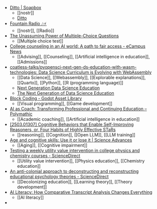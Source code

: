 - [Ditto | Soapbox](https://soapbox.pub/ditto/)
	- [[nostr]]
	- [Ditto](https://ditto.pub/)
- [Fountain Radio 🎶⚡️](https://fountain.fm/radio)
	- [[nostr]], [[Radio]]
- [The Unassuming Power of Multiple-Choice Questions](https://danlevy.net/the-unassuming-power-of-multiple-choice-questions/)
	- [[Multiple choice test]]
- [College counseling in an AI world: A path to fair access - eCampus News](https://www.ecampusnews.com/ai-in-education/2025/01/16/college-counseling-in-an-ai-world-a-path-to-fair-access/)
	- [[Advising]], [[Counseling]], [[Artificial intelligence in education]], [[Admissions]]
- [coatless-talks/pyopensci-next-gen-ds-education-with-wasm-technologies: Data Science Curriculum is Evolving with WebAssembly](https://github.com/coatless-talks/pyopensci-next-gen-ds-education-with-wasm-technologies)
	- [[Data Science]], [[Webassembly]], [[Explorable explanations]], [[Quarto]], [[Python]], [[R (programming language)]]
	- [Next Generation Data Science Education](https://talks.thecoatlessprofessor.com/pyopensci-next-gen-ds-education-with-wasm-technologies/#/title-slide)
	- [The Next Generation of Data Science Education](https://tutorials.thecoatlessprofessor.com/next-gen-data-science-education-wasm/)
- [Block Coding - Godot Asset Library](https://godotengine.org/asset-library/asset/3095)
	- [[Visual programming]], [[Game development]]
- [AI as Coach: Transforming Professional and Continuing Education – Polymathic](https://www.paulwelty.com/ai-as-coach-transforming-professional-and-continuing-education/)
	- [[Academic coaching]], [[Artificial intelligence in education]]
- [[2503.01307] Cognitive Behaviors that Enable Self-Improving Reasoners, or, Four Habits of Highly Effective STaRs](https://arxiv.org/abs/2503.01307)
	- [[reasoning]], [[Cognition]], [[Open LLM]], [[LLM training]]
- [Age and cognitive skills: Use it or lose it | Science Advances](https://www.science.org/doi/full/10.1126/sciadv.ads1560?af=R)
	- [[Aging]], [[Cognitive impairment]]
- [Testing a weekly utility value intervention in college physics and chemistry courses - ScienceDirect](https://www.sciencedirect.com/science/article/pii/S0361476X2500013X?dgcid=raven_sd_via_email)
	- [[Utility value intervention]], [[Physics education]], [[Chemistry education]]
- [An anti-colonial approach to deconstructing and reconstructing educational psychology theories - ScienceDirect](https://www.sciencedirect.com/science/article/abs/pii/S0361476X25000098?dgcid=raven_sd_via_email)
	- [[Decolonizing education]], [[Learning theory]], [[Theory development]]
- [AI Literacy: How Comparative Transcript Analysis Changes Everything](https://mikekentz.substack.com/p/the-happy-accident-how-teaching-good)
	- [[AI literacy]]
-